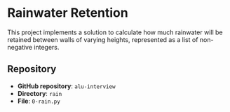 
# Rainwater Retention

This project implements a solution to calculate how much rainwater will be retained between walls of varying heights, represented as a list of non-negative integers.

## Repository

- **GitHub repository**: `alu-interview`
- **Directory**: `rain`
- **File**: `0-rain.py`
